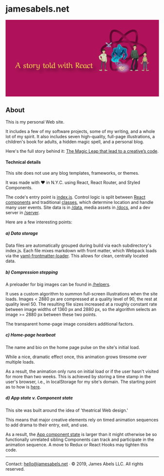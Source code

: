 # jamesabels.net

![cover image](cover-img.png)

## About

This is my personal Web site. 

It includes a few of my software projects, some of my writing, and a whole lot of my spirit. It also includes seven high-quality, full-page illustrations, a children's book for adults, a hidden magic spell, and a personal blog. 

Here's the full story behind it: [The Magic Leap that lead to a creative’s code](www.google.com).

#### Technical details

This site does not use any blog templates, frameworks, or themes.

It was made with ♥️ in N.Y.C. using React, React Router, and Styled Components. 

The code's entry point is [index.js](https://github.com/abelsj60/jamesabels.net/blob/master/app/index.js). Control logic is split between [React components](https://github.com/abelsj60/jamesabels.net/tree/master/app) and traditional [classes](https://github.com/abelsj60/jamesabels.net/tree/master/app/classes), which determine location and handle many user events. Site data is in [/data](https://github.com/abelsj60/jamesabels.net/tree/master/app/data), media assets in [/docs](https://github.com/abelsj60/jamesabels.net/tree/master/docs), and a dev server in [/server](https://github.com/abelsj60/jamesabels.net/tree/master/server).

Here are a few interesting points:

##### a) Data storage

Data files are automatically grouped during build via each subdirectory's index.js. Each file mixes markdown with front matter, which Webpack loads via the [yaml-frontmatter-loader](https://www.npmjs.com/package/yaml-frontmatter-loader). This allows for clean, centrally located data.

##### b) Compression stepping

A preloader for big images can be found in [/helpers](https://github.com/abelsj60/jamesabels.net/blob/master/app/helpers/preloadBigImages.js). 

It uses a custom algorithm to summon full-screen illustrations when the site loads. Images < 2880 px are compressed at a quality level of 90, the rest at quality level 50. The resulting file sizes increased at a roughly constant rate between image widths of 1360 px and 2880 px, so the algorithm selects an image >= 2880 px between these two points. 

The transparent home-page image considers additional factors.

##### c) Home-page hearbeat

The name and bio on the home page pulse on the site's initial load. 

While a nice, dramatic effect once, this animation grows tiresome over multiple loads. 

As a result, the animation only runs on initial load or if the user hasn't visited for more than two weeks. This is achieved by storing a time stamp in the user's browser, i.e., in localStorage for my site's domain. The starting point as to how is [here](https://github.com/abelsj60/jamesabels.net/blob/master/app/App.jsx#L242).

##### d) App state v. Component state

This site was built around the idea of 'theatrical Web design.'

This means that major creative elements rely on timed animation sequences to add drama to their entry, exit, and use. 

As a result, the [App component state](https://github.com/abelsj60/jamesabels.net/blob/master/app/App.jsx#L295) is larger than it might otherwise be so functionally unrelated sibling Components can track and participate in the animation sequence. A move to Redux or React Hooks may tighten this code.


---

Contact: hello@jamesabels.net ∙ © 2019, James Abels LLC. All rights reserved.